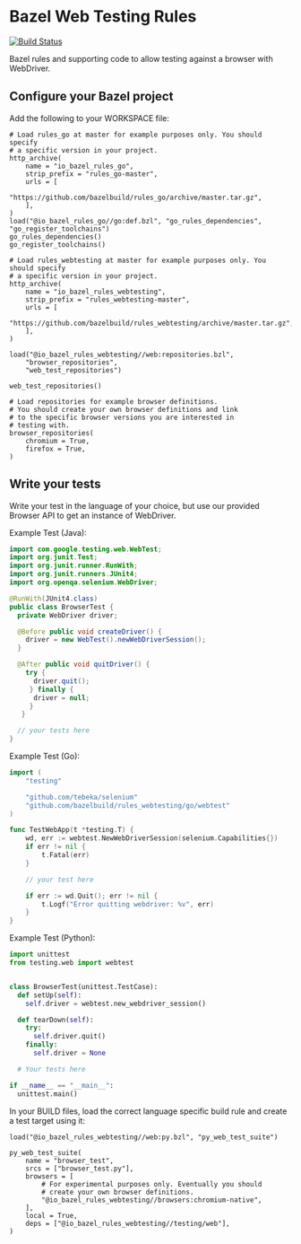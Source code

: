 # Bazel Web Testing Rules

[![Build Status](https://ci.bazel.io/buildStatus/icon?job=rules_webtesting)](https://ci.bazel.io/job/rules_webtesting)

Bazel rules and supporting code to allow testing against a browser with
WebDriver.

## Configure your Bazel project

Add the following to your WORKSPACE file:

```bzl
# Load rules_go at master for example purposes only. You should specify
# a specific version in your project.
http_archive(
    name = "io_bazel_rules_go",
    strip_prefix = "rules_go-master",
    urls = [
        "https://github.com/bazelbuild/rules_go/archive/master.tar.gz",
    ],
)
load("@io_bazel_rules_go//go:def.bzl", "go_rules_dependencies", "go_register_toolchains")
go_rules_dependencies()
go_register_toolchains()

# Load rules_webtesting at master for example purposes only. You should specify
# a specific version in your project.
http_archive(
    name = "io_bazel_rules_webtesting",
    strip_prefix = "rules_webtesting-master",
    urls = [
        "https://github.com/bazelbuild/rules_webtesting/archive/master.tar.gz",
    ],
)

load("@io_bazel_rules_webtesting//web:repositories.bzl",
    "browser_repositories",
    "web_test_repositories")

web_test_repositories()

# Load repositories for example browser definitions.
# You should create your own browser definitions and link
# to the specific browser versions you are interested in
# testing with.
browser_repositories(
    chromium = True,
    firefox = True,
)
```

## Write your tests

Write your test in the language of your choice, but use our provided Browser API
to get an instance of WebDriver.

Example Test (Java):

```java
import com.google.testing.web.WebTest;
import org.junit.Test;
import org.junit.runner.RunWith;
import org.junit.runners.JUnit4;
import org.openqa.selenium.WebDriver;

@RunWith(JUnit4.class)
public class BrowserTest {
  private WebDriver driver;

  @Before public void createDriver() {
    driver = new WebTest().newWebDriverSession();
  }

  @After public void quitDriver() {
    try {
      driver.quit();
     } finally {
      driver = null;
     }
   }

  // your tests here
}
```

Example Test (Go):

```go
import (
    "testing"

    "github.com/tebeka/selenium"
    "github.com/bazelbuild/rules_webtesting/go/webtest"
)

func TestWebApp(t *testing.T) {
    wd, err := webtest.NewWebDriverSession(selenium.Capabilities{})
    if err != nil {
        t.Fatal(err)
    }

    // your test here

    if err := wd.Quit(); err != nil {
        t.Logf("Error quitting webdriver: %v", err)
    }
}
```

Example Test (Python):

```python
import unittest
from testing.web import webtest


class BrowserTest(unittest.TestCase):
  def setUp(self):
    self.driver = webtest.new_webdriver_session()

  def tearDown(self):
    try:
      self.driver.quit()
    finally:
      self.driver = None

  # Your tests here

if __name__ == "__main__":
  unittest.main()
```

In your BUILD files, load the correct language specific build rule and create a
test target using it:

```bzl
load("@io_bazel_rules_webtesting//web:py.bzl", "py_web_test_suite")

py_web_test_suite(
    name = "browser_test",
    srcs = ["browser_test.py"],
    browsers = [
        # For experimental purposes only. Eventually you should
        # create your own browser definitions.
        "@io_bazel_rules_webtesting//browsers:chromium-native",
    ],
    local = True,
    deps = ["@io_bazel_rules_webtesting//testing/web"],
)
```
